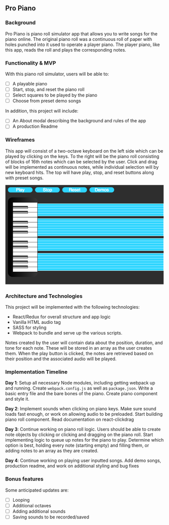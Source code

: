 ## Pro Piano

### Background

Pro Piano is piano roll simulator app that allows you to write songs for the piano online. The original piano roll was a continuous roll of paper with holes punched into it used to operate a player piano. The player piano, like this app, reads the roll and plays the corresponding notes.

### Functionality & MVP  

With this piano roll simulator, users will be able to:

- [ ] A playable piano
- [ ] Start, stop, and reset the piano roll
- [ ] Select squares to be played by the piano
- [ ] Choose from preset demo songs

In addition, this project will include:

- [ ] An About modal describing the background and rules of the app
- [ ] A production Readme

### Wireframes

This app will consist of a two-octave keyboard on the left side which can be played by clicking on the keys. To the right will be the piano roll consisting of blocks of 16th notes which can be selected by the user. Click and drag will be implemented as continuous notes, while individual selection will by new keyboard hits. The top will have play, stop, and reset buttons along with preset songs.

![wireframes](assets/pro_piano_wireframe.png)

### Architecture and Technologies

This project will be implemented with the following technologies:

- React/Redux for overall structure and app logic
- Vanilla HTML audio tag
- SASS for styling
- Webpack to bundle and serve up the various scripts.

Notes created by the user will contain data about the position, duration, and tone for each note. These will be stored in an array as the user creates them. When the play button is clicked, the notes are retrieved based on their position and the associated audio will be played.

### Implementation Timeline

**Day 1**: Setup all necessary Node modules, including getting webpack up and running.  Create `webpack.config.js` as well as `package.json`.  Write a basic entry file and the bare bones of the piano. Create piano component and style it.

**Day 2**: Implement sounds when clicking on piano keys. Make sure sound loads fast enough, or work on allowing audio to be preloaded. Start building piano roll component. Read documentation on react-clickdrag

**Day 3**: Continue working on piano roll logic. Users should be able to create note objects by clicking or clicking and dragging on the piano roll. Start implementing logic to queue up notes for the piano to play. Determine which option is best, holding every note (starting empty) and filling them, or adding notes to an array as they are created.

**Day 4**: Continue working on playing user inputted songs. Add demo songs, production readme, and work on additional styling and bug fixes

### Bonus features

Some anticipated updates are:

- [ ] Looping
- [ ] Additional octaves
- [ ] Adding additional sounds
- [ ] Saving sounds to be recorded/saved
